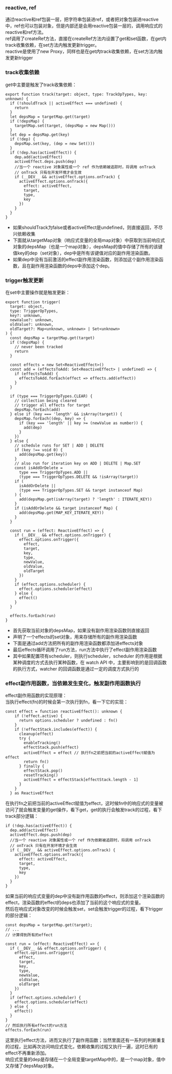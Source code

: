 ### reactive, ref
通过reactive和ref包装一层，把字符串包装进ref，或者把对象包装进reactive中，ref也可以包装对象，但是内部还是会用reactive包装一层的，调用响应式的reactive和ref方法。  
ref调用了createRef方法，直接在createRef方法内设置了get和set函数，在get内track收集依赖，在set方法内触发更新trigger。  
reactive是使用了new Proxy，同样也是在get内track收集依赖，在set方法内触发更新trigger

### track收集依赖
get中主要是触发了track收集依赖：
```
export function track(target: object, type: TrackOpTypes, key: unknown) {
  if (!shouldTrack || activeEffect === undefined) {
    return
  }
  let depsMap = targetMap.get(target)
  if (!depsMap) {
    targetMap.set(target, (depsMap = new Map()))
  }
  let dep = depsMap.get(key)
  if (!dep) {
    depsMap.set(key, (dep = new Set()))
  }
  if (!dep.has(activeEffect)) {
    dep.add(activeEffect)
    activeEffect.deps.push(dep)
    //当一个 reactive 对象属性或一个 ref 作为依赖被追踪时，将调用 onTrack
    // onTrack 只有在开发环境才会生效
    if (__DEV__ && activeEffect.options.onTrack) {
      activeEffect.options.onTrack({
        effect: activeEffect,
        target,
        type,
        key
      })
    }
  }
}
```
+ 如果shouldTrack为false或者activeEffect是undefined，则直接返回，不尽兴依赖收集
+ 下面就从targetMap对象（响应式变量的全局map对象）中获取到当前响应式对象的depsMap（也是一个map对象），depsMap的值中存储了所有的该键值key的dep（set对象），dep中是所有该键值对应的副作用渲染函数。
+ 如果dep中没有当前激活的effect副作用渲染函数，则添加这个副作用渲染函数，且在副作用渲染函数的deps中添加这个dep。

### trigger触发更新
在set中主要操作就是触发更新：
```
export function trigger(
  target: object,
  type: TriggerOpTypes,
  key?: unknown,
  newValue?: unknown,
  oldValue?: unknown,
  oldTarget?: Map<unknown, unknown> | Set<unknown>
) {
  const depsMap = targetMap.get(target)
  if (!depsMap) {
    // never been tracked
    return
  }

  const effects = new Set<ReactiveEffect>()
  const add = (effectsToAdd: Set<ReactiveEffect> | undefined) => {
    if (effectsToAdd) {
      effectsToAdd.forEach(effect => effects.add(effect))
    }
  }

  if (type === TriggerOpTypes.CLEAR) {
    // collection being cleared
    // trigger all effects for target
    depsMap.forEach(add)
  } else if (key === 'length' && isArray(target)) {
    depsMap.forEach((dep, key) => {
      if (key === 'length' || key >= (newValue as number)) {
        add(dep)
      }
    })
  } else {
    // schedule runs for SET | ADD | DELETE
    if (key !== void 0) {
      add(depsMap.get(key))
    }
    // also run for iteration key on ADD | DELETE | Map.SET
    const isAddOrDelete =
      type === TriggerOpTypes.ADD ||
      (type === TriggerOpTypes.DELETE && !isArray(target))
    if (
      isAddOrDelete ||
      (type === TriggerOpTypes.SET && target instanceof Map)
    ) {
      add(depsMap.get(isArray(target) ? 'length' : ITERATE_KEY))
    }
    if (isAddOrDelete && target instanceof Map) {
      add(depsMap.get(MAP_KEY_ITERATE_KEY))
    }
  }

  const run = (effect: ReactiveEffect) => {
    if (__DEV__ && effect.options.onTrigger) {
      effect.options.onTrigger({
        effect,
        target,
        key,
        type,
        newValue,
        oldValue,
        oldTarget
      })
    }
    if (effect.options.scheduler) {
      effect.options.scheduler(effect)
    } else {
      effect()
    }
  }

  effects.forEach(run)
}
```
+ 首先获取当前对象的depsMap，如果没有副作用渲染函数则直接返回
+ 声明了一个effects的set对象，用来存储所有的副作用渲染函数
+ 下面是通过add方法把所有的副作用渲染函数都添加进effects对象
+ 最后effects循环调用了run方法，run方法中执行了effect副作用渲染函数
+ 其中如果配置项有scheduler，则执行scheduler，scheduler 的作用是根据某种调度的方式去执行某种函数，在 watch API 中，主要影响到的是回调函数的执行方式，watcher 的回调函数是通过一定的调度方式执行的

### effect副作用函数，当依赖发生变化，触发副作用函数执行
effect副作用函数的实现原理：  
当执行effect(fn)的时候会第一次执行到fn，看一下它的实现：
```
const effect = function reactiveEffect(): unknown {
    if (!effect.active) {
      return options.scheduler ? undefined : fn()
    }
    if (!effectStack.includes(effect)) {
      cleanup(effect)
      try {
        enableTracking()
        effectStack.push(effect)
        activeEffect = effect // 执行fn之前把当前的activeEffect赋值为effect
        return fn()
      } finally {
        effectStack.pop()
        resetTracking()
        activeEffect = effectStack[effectStack.length - 1]
      }
    }
  } as ReactiveEffect
```
在执行fn之前把当前的activeEffect赋值为effect，这时候fn中的响应式的变量被访问了就会触发变量的get操作，看下get，get的执行会触发track的过程，看下track部分逻辑：
```
if (!dep.has(activeEffect)) {
  dep.add(activeEffect)
  activeEffect.deps.push(dep)
  //当一个 reactive 对象属性或一个 ref 作为依赖被追踪时，将调用 onTrack
  // onTrack 只有在开发环境才会生效
  if (__DEV__ && activeEffect.options.onTrack) {
    activeEffect.options.onTrack({
      effect: activeEffect,
      target,
      type,
      key
    })
  }
}
```
如果当前的响应式变量的dep中没有副作用函数的effect，则添加这个渲染函数的effect，渲染函数的effect的deps也添加了当前的这个响应式的变量。  
然后在响应式对象改变的时候会触发set，set会触发trigger的过程，看下trigger的部分逻辑：
```
const depsMap = targetMap.get(target);
// ...
// 计算得到所有的effect

const run = (effect: ReactiveEffect) => {
  if (__DEV__ && effect.options.onTrigger) {
    effect.options.onTrigger({
      effect,
      target,
      key,
      type,
      newValue,
      oldValue,
      oldTarget
    })
  }
  if (effect.options.scheduler) {
    effect.options.scheduler(effect)
  } else {
    effect()
  }
}
// 然后执行所有effect的run方法
effects.forEach(run)
```
这里执行effect方法，进而又执行了副作用函数；当然里面还有一系列的判断重复的过程，比如再次访问响应式变化，依赖收集的过程又执行一遍，这时已有的effect不再重新添加。  
响应式变量的dep是存储在一个全局变量targetMap中的，是一个map对象，值中又存储了depsMap对象。




